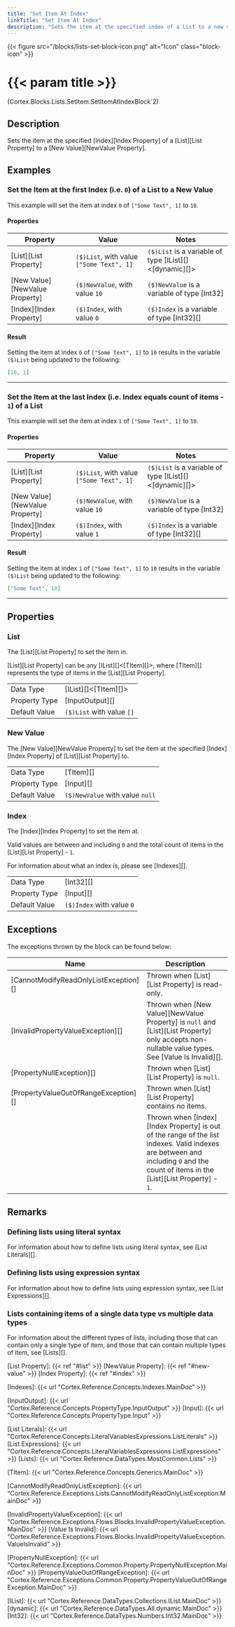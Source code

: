 ```yaml
---
title: "Set Item At Index"
linkTitle: "Set Item At Index"
description: "Sets the item at the specified index of a List to a new value."
---
```


{{< figure src="/blocks/lists-set-block-icon.png" alt="Icon" class="block-icon" >}}

# {{< param title >}}

<p class="namespace">(Cortex.Blocks.Lists.SetItem.SetItemAtIndexBlock`2)</p>

## Description

Sets the item at the specified [Index][Index Property] of a [List][List Property] to a [New Value][NewValue Property].

## Examples

### Set the Item at the first Index (i.e. `0`) of a List to a New Value

This example will set the item at index `0` of `["Some Text", 1]` to `10`.

#### Properties

| Property           | Value                     | Notes                                    |
|--------------------|---------------------------|------------------------------------------|
| [List][List Property] | `($)List`, with value `["Some Text", 1]` | `($)List` is a variable of type [IList][]&lt;[dynamic][]&gt; |
| [New Value][NewValue Property] | `($)NewValue`, with value `10` | `($)NewValue` is a variable of type [Int32] |
| [Index][Index Property] | `($)Index`, with value `0` | `($)Index` is a variable of type [Int32][] |

#### Result

Setting the item at index `0` of `["Some Text", 1]` to `10` results in the variable `($)List` being updated to the following:

```json
[10, 1]
```

***

### Set the Item at the last Index (i.e. Index equals count of items - `1`) of a List

This example will set the item at index `1` of `["Some Text", 1]` to `10`.

#### Properties

| Property           | Value                     | Notes                                    |
|--------------------|---------------------------|------------------------------------------|
| [List][List Property] | `($)List`, with value `["Some Text", 1]` | `($)List` is a variable of type [IList][]&lt;[dynamic][]&gt; |
| [New Value][NewValue Property] | `($)NewValue`, with value `10` | `($)NewValue` is a variable of type [Int32] |
| [Index][Index Property] | `($)Index`, with value `1` | `($)Index` is a variable of type [Int32][] |

#### Result

Setting the item at index `1` of `["Some Text", 1]` to `10` results in the variable `($)List` being updated to the following:

```json
["Some Text", 10]
```

***

## Properties

### List

The [List][List Property] to set the item in.  

[List][List Property] can be any [IList][]&lt;[TItem][]&gt;, where [TItem][] represents the type of items in the [List][List Property].
  
| | |
|--------------------|---------------------------|
| Data Type | [IList][]&lt;[TItem][]&gt; |
| Property Type | [InputOutput][] |
| Default Value | `($)List` with value `[]` |

### New Value

The [New Value][NewValue Property] to set the item at the specified [Index][Index Property] of [List][List Property] to.  
  
| | |
|--------------------|---------------------------|
| Data Type | [TItem][] |
| Property Type | [Input][] |
| Default Value | `($)NewValue` with value `null` |

### Index

The [Index][Index Property] to set the item at.

Valid values are between and including `0` and the total count of items in the [List][List Property] - `1`.

For information about what an index is, please see [Indexes][].  

| | |
|--------------------|---------------------------|
| Data Type | [Int32][] |
| Property Type | [Input][] |
| Default Value | `($)Index` with value `0` |

## Exceptions

The exceptions thrown by the block can be found below:

| Name     | Description |
|----------|-------------|
| [CannotModifyReadOnlyListException][] | Thrown when [List][List Property] is read-only. |
| [InvalidPropertyValueException][] | Thrown when [New Value][NewValue Property] is `null` and [List][List Property] only accepts non-nullable value types. See [Value Is Invalid][]. |
| [PropertyNullException][] | Thrown when [List][List Property] is `null`. |
| [PropertyValueOutOfRangeException][] | Thrown when [List][List Property] contains no items. |
| | Thrown when [Index][Index Property] is out of the range of the list indexes. Valid indexes are between and including `0` and the count of items in the [List][List Property] - `1`. |

## Remarks

### Defining lists using literal syntax

For information about how to define lists using literal syntax, see [List Literals][].

### Defining lists using expression syntax

For information about how to define lists using expression syntax, see [List Expressions][].

### Lists containing items of a single data type vs multiple data types

For information about the different types of lists, including those that can contain only a single type of item, and those that can contain multiple types of item, see [Lists][].

[List Property]: {{< ref "#list" >}}
[NewValue Property]: {{< ref "#new-value" >}}
[Index Property]: {{< ref "#index" >}}

[Indexes]: {{< url "Cortex.Reference.Concepts.Indexes.MainDoc" >}}

[InputOutput]: {{< url "Cortex.Reference.Concepts.PropertyType.InputOutput" >}}
[Input]: {{< url "Cortex.Reference.Concepts.PropertyType.Input" >}}

[List Literals]: {{< url "Cortex.Reference.Concepts.LiteralVariablesExpressions.ListLiterals" >}}
[List Expressions]: {{< url "Cortex.Reference.Concepts.LiteralVariablesExpressions.ListExpressions" >}}
[Lists]: {{< url "Cortex.Reference.DataTypes.MostCommon.Lists" >}}

[TItem]: {{< url "Cortex.Reference.Concepts.Generics.MainDoc" >}}

[CannotModifyReadOnlyListException]: {{< url "Cortex.Reference.Exceptions.Lists.CannotModifyReadOnlyListException.MainDoc" >}}

[InvalidPropertyValueException]: {{< url "Cortex.Reference.Exceptions.Flows.Blocks.InvalidPropertyValueException.MainDoc" >}}
[Value Is Invalid]: {{< url "Cortex.Reference.Exceptions.Flows.Blocks.InvalidPropertyValueException.ValueIsInvalid" >}}

[PropertyNullException]: {{< url "Cortex.Reference.Exceptions.Common.Property.PropertyNullException.MainDoc" >}}
[PropertyValueOutOfRangeException]: {{< url "Cortex.Reference.Exceptions.Common.Property.PropertyValueOutOfRangeException.MainDoc" >}}

[IList]: {{< url "Cortex.Reference.DataTypes.Collections.IList.MainDoc" >}}
[dynamic]: {{< url "Cortex.Reference.DataTypes.All.dynamic.MainDoc" >}}
[Int32]: {{< url "Cortex.Reference.DataTypes.Numbers.Int32.MainDoc" >}}
